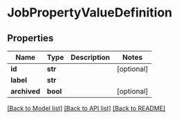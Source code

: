 # JobPropertyValueDefinition

## Properties
Name | Type | Description | Notes
------------ | ------------- | ------------- | -------------
**id** | **str** |  | [optional] 
**label** | **str** |  | 
**archived** | **bool** |  | [optional] 

[[Back to Model list]](../README.md#documentation-for-models) [[Back to API list]](../README.md#documentation-for-api-endpoints) [[Back to README]](../README.md)


